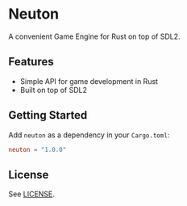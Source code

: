 # Neuton

A convenient Game Engine for Rust on top of SDL2.

## Features

- Simple API for game development in Rust
- Built on top of SDL2

## Getting Started

Add `neuton` as a dependency in your `Cargo.toml`:

```toml
neuton = "1.0.0"
```

## License

See [LICENSE](LICENSE).
